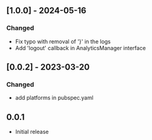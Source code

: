 ## [1.0.0] - 2024-05-16
### Changed
- Fix typo with removal of '}' in the logs
- Add 'logout' callback in AnalyticsManager interface

## [0.0.2] - 2023-03-20
### Changed
- add platforms in pubspec.yaml

## 0.0.1

* Initial release

